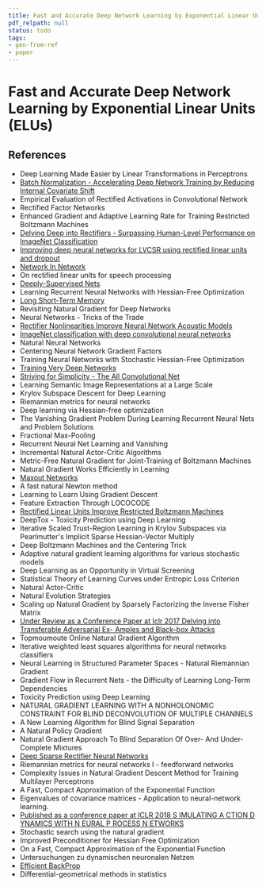 ```yaml
---
title: Fast and Accurate Deep Network Learning by Exponential Linear Units (ELUs)
pdf_relpath: null
status: todo
tags:
- gen-from-ref
- paper
---
```


# Fast and Accurate Deep Network Learning by Exponential Linear Units (ELUs)

## References

- Deep Learning Made Easier by Linear Transformations in Perceptrons
- [Batch Normalization - Accelerating Deep Network Training by Reducing Internal Covariate Shift](./batch-normalization-accelerating-deep-network-training-by-reducing-internal-covariate-shift.md)
- Empirical Evaluation of Rectified Activations in Convolutional Network
- Rectified Factor Networks
- Enhanced Gradient and Adaptive Learning Rate for Training Restricted Boltzmann Machines
- [Delving Deep into Rectifiers - Surpassing Human-Level Performance on ImageNet Classification](./delving-deep-into-rectifiers-surpassing-human-level-performance-on-imagenet-classification.md)
- [Improving deep neural networks for LVCSR using rectified linear units and dropout](./improving-deep-neural-networks-for-lvcsr-using-rectified-linear-units-and-dropout.md)
- [Network In Network](./network-in-network.md)
- On rectified linear units for speech processing
- [Deeply-Supervised Nets](./deeply-supervised-nets.md)
- Learning Recurrent Neural Networks with Hessian-Free Optimization
- [Long Short-Term Memory](./long-short-term-memory.md)
- Revisiting Natural Gradient for Deep Networks
- Neural Networks - Tricks of the Trade
- [Rectifier Nonlinearities Improve Neural Network Acoustic Models](./rectifier-nonlinearities-improve-neural-network-acoustic-models.md)
- [ImageNet classification with deep convolutional neural networks](./imagenet-classification-with-deep-convolutional-neural-networks.md)
- Natural Neural Networks
- Centering Neural Network Gradient Factors
- Training Neural Networks with Stochastic Hessian-Free Optimization
- [Training Very Deep Networks](./training-very-deep-networks.md)
- [Striving for Simplicity - The All Convolutional Net](./striving-for-simplicity-the-all-convolutional-net.md)
- Learning Semantic Image Representations at a Large Scale
- Krylov Subspace Descent for Deep Learning
- Riemannian metrics for neural networks
- Deep learning via Hessian-free optimization
- The Vanishing Gradient Problem During Learning Recurrent Neural Nets and Problem Solutions
- Fractional Max-Pooling
- Recurrent Neural Net Learning and Vanishing
- Incremental Natural Actor-Critic Algorithms
- Metric-Free Natural Gradient for Joint-Training of Boltzmann Machines
- Natural Gradient Works Efficiently in Learning
- [Maxout Networks](./maxout-networks.md)
- A fast natural Newton method
- Learning to Learn Using Gradient Descent
- Feature Extraction Through LOCOCODE
- [Rectified Linear Units Improve Restricted Boltzmann Machines](./rectified-linear-units-improve-restricted-boltzmann-machines.md)
- DeepTox - Toxicity Prediction using Deep Learning
- Iterative Scaled Trust-Region Learning in Krylov Subspaces via Pearlmutter's Implicit Sparse Hessian-Vector Multiply
- Deep Boltzmann Machines and the Centering Trick
- Adaptive natural gradient learning algorithms for various stochastic models
- Deep Learning as an Opportunity in Virtual Screening
- Statistical Theory of Learning Curves under Entropic Loss Criterion
- Natural Actor-Critic
- Natural Evolution Strategies
- Scaling up Natural Gradient by Sparsely Factorizing the Inverse Fisher Matrix
- [Under Review as a Conference Paper at Iclr 2017 Delving into Transferable Adversarial Ex- Amples and Black-box Attacks](./under-review-as-a-conference-paper-at-iclr-2017-delving-into-transferable-adversarial-ex-amples-and-black-box-attacks.md)
- Topmoumoute Online Natural Gradient Algorithm
- Iterative weighted least squares algorithms for neural networks classifiers
- Neural Learning in Structured Parameter Spaces - Natural Riemannian Gradient
- Gradient Flow in Recurrent Nets - the Difficulty of Learning Long-Term Dependencies
- Toxicity Prediction using Deep Learning
- NATURAL GRADIENT LEARNING WITH A NONHOLONOMIC CONSTRAINT FOR BLIND DECONVOLUTION OF MULTIPLE CHANNELS
- A New Learning Algorithm for Blind Signal Separation
- A Natural Policy Gradient
- Natural Gradient Approach To Blind Separation Of Over- And Under-Complete Mixtures
- [Deep Sparse Rectifier Neural Networks](./deep-sparse-rectifier-neural-networks.md)
- Riemannian metrics for neural networks I - feedforward networks
- Complexity Issues in Natural Gradient Descent Method for Training Multilayer Perceptrons
- A Fast, Compact Approximation of the Exponential Function
- Eigenvalues of covariance matrices - Application to neural-network learning.
- [Published as a conference paper at ICLR 2018 S IMULATING A CTION D YNAMICS WITH N EURAL P ROCESS N ETWORKS](./published-as-a-conference-paper-at-iclr-2018-s-imulating-a-ction-d-ynamics-with-n-eural-p-rocess-n-etworks.md)
- Stochastic search using the natural gradient
- Improved Preconditioner for Hessian Free Optimization
- On a Fast, Compact Approximation of the Exponential Function
- Untersuchungen zu dynamischen neuronalen Netzen
- [Efficient BackProp](./efficient-backprop.md)
- Differential-geometrical methods in statistics
